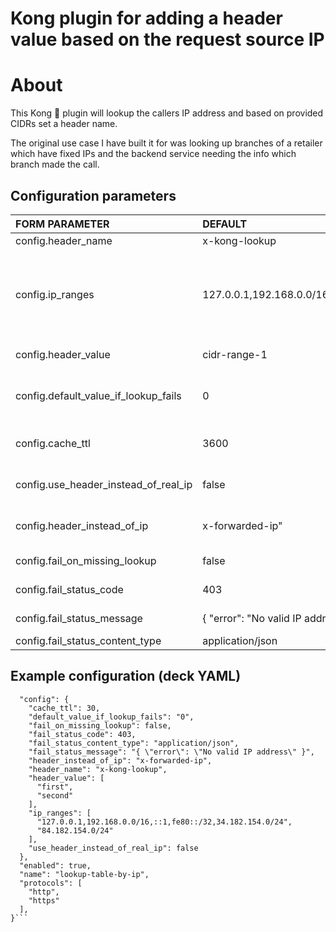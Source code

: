 # Kong plugin for adding a header value based on the request source IP

# About

This Kong 🦍 plugin will lookup the callers IP address and based on provided CIDRs set a header name.

The original use case I have built it for was looking up branches of a retailer which have fixed IPs and the backend service needing the info which branch made the call.

## Configuration parameters

|FORM PARAMETER|DEFAULT|DESCRIPTION|
|:----|:------|:------|
|config.header_name|x-kong-lookup|The to be set header name|
|config.ip_ranges|127.0.0.1,192.168.0.0/16,::1,fe80::/32,34.182.154.0/24|The array of CIDR-ranges to met. Each entry can have multiple CIDRs (comma-seperated). It is to be seen in combination with config.header_value - for example third array entry here will set the third header value from header_value|
|config.header_value|cidr-range-1|The values of the header to be set. See config.ip_ranges on matching|
|config.default_value_if_lookup_fails|0|The value to be set if no CIDR matched. Does not apply if config.fail_on_missing_lookup is set to true|
|config.cache_ttl|3600|The time a CIDR match gets cached instead of looking it up on every request from same IP|
|config.use_header_instead_of_real_ip|false|Can be used to parse a header value instead of the requester's IP (nice for testing)|
|config.header_instead_of_ip|x-forwarded-ip"|The header to be parsed if config.use_header_instead_of_real_ip is enabled|
|config.fail_on_missing_lookup|false|If the request should be denied if no match is possible|
|config.fail_status_code|403|The status code to be send if match fails|
|config.fail_status_message|{ "error": "No valid IP address" }|The error message returned if match fails|
|config.fail_status_content_type|application/json|The content type if match fails|

## Example configuration (deck YAML)

```{
  "config": {
    "cache_ttl": 30,
    "default_value_if_lookup_fails": "0",
    "fail_on_missing_lookup": false,
    "fail_status_code": 403,
    "fail_status_content_type": "application/json",
    "fail_status_message": "{ \"error\": \"No valid IP address\" }",
    "header_instead_of_ip": "x-forwarded-ip",
    "header_name": "x-kong-lookup",
    "header_value": [
      "first",
      "second"
    ],
    "ip_ranges": [
      "127.0.0.1,192.168.0.0/16,::1,fe80::/32,34.182.154.0/24",
      "84.182.154.0/24"
    ],
    "use_header_instead_of_real_ip": false
  },
  "enabled": true,
  "name": "lookup-table-by-ip",
  "protocols": [
    "http",
    "https"
  ],
}```

